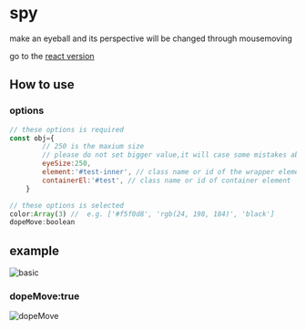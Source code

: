 # spy
make an eyeball and its perspective will be changed through mousemoving

go to the [react version](https://github.com/mytac/spy/tree/react)
## How to use
### options
```javascript
// these options is required
const obj={
        // 250 is the maxium size
        // please do not set bigger value,it will case some mistakes about its style.
        eyeSize:250, 
        element:'#test-inner', // class name or id of the wrapper element
        containerEl:'#test', // class name or id of container element
    }
```

```javascript
// these options is selected
color:Array(3) //  e.g. ['#f5f0d8', 'rgb(24, 198, 184)', 'black']
dopeMove:boolean
```
## example
![basic](https://github.com/mytac/spy/blob/develop/static/img/basic.gif)

### dopeMove:true
![dopeMove](https://github.com/mytac/spy/blob/develop/static/img/dopMove.gif?raw=true)
